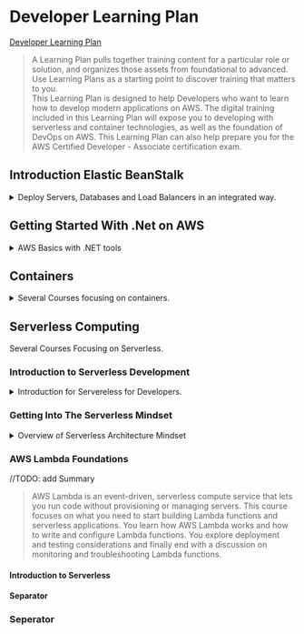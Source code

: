 <!--
ignore these words in spell check for this file
// cSpell:ignore elbv2 Neumann cgroups pictShare Kubelet eksctl Karpenter kube-proxy kubeconfig kube-system Alexa
-->

<link rel="stylesheet" type="text/css" href="../../markdown-style.css">

# Developer Learning Plan

[Developer Learning Plan](https://explore.skillbuilder.aws/learn/lp/84/developer-learning-plan)

> A Learning Plan pulls together training content for a particular role or solution, and organizes those assets from foundational to advanced. Use Learning Plans as a starting point to discover training that matters to you.\
> This Learning Plan is designed to help Developers who want to learn how to develop modern applications on AWS. The digital training included in this Learning Plan will expose you to developing with serverless and container technologies, as well as the foundation of DevOps on AWS. This Learning Plan can also help prepare you for the AWS Certified Developer - Associate certification exam.

## Introduction Elastic BeanStalk

<details>
<summary>
Deploy Servers, Databases and Load Balancers in an integrated way.
</summary>

> AWS <cloud>Elastic Beanstalk</cloud> provides you with a platform enabling you to quickly deploy your applications in the cloud. This course will briefly discuss the different components of the AWS Elastic Beanstalk solution, and perform a demonstration of the service.

as developers, we want to get our application to the cloud quickly. <cloud>Elastic Beanstalk</cloud> belongs to the _Platform as a service_ family of AWS features. it reduces management complexity and allows re-using existing code (some languages), it also allows for some control over the running infrastructure, such as the instance type, database and auto scaling.

supported platforms:

- Package Builder
- Single and Multi Container, pre-configured Docker
- Go
- Java SE, Java with Tomcat
- .Net on windows Server with IIS
- Node.js
- PHP
- Python
- Ruby

<cloud>EBS</cloud> allows for versioning and updating code and reusing the same deployment again and again.

(DEMO)

we can have a web server environment or use a worker environment, a web server can have a domain. we select the platform (such as python) and the application code in zip or rar format. we can modify the instance type, security group, notifications, monitoring, load balance and monitoring, we can also set scaling for high availability.

</details>

## Getting Started With .Net on AWS

<details>
<summary>
AWS Basics with .NET tools
</summary>

> In this course, you will learn the basics of deploying, managing, and securing .NET applications with Amazon Web Services (AWS). You will learn about AWS services and tools specifically designed for .NET applications. Finally, the course will walk you through a hands-on example of deploying a .NET application to the AWS Cloud.

### Introduction

<details>
<summary>
Dot.NET versions
</summary>

(video)

AWS services for .Net application, SDKs. support for framework and Core (open source, cross platform), choosing between .NET Framework and .NET Core. if possible, choose the CORE option, as it's the long-term support version and it can be cross platform (not just windows).

</details>

### AWS Services

<details>
<summary>
Going Over AWS Services: Compute, Storage, Identity and Monitoring.
</summary>

(video)

AWS Compute services: instances, containers and serverless. if we want to run .NET code on instances, we can use use <cloud>EC2</cloud> and deploy with <cloud>Elastic Beanstalk</cloud>.if we wish to reduce infrastructure management we can choose to use container services such as <cloud>Elastic Container Service</cloud> and <cloud>Elastic Kubernetes Service</cloud>. we can go one step further and use serverless services such as <cloud>Lambda</cloud> for event driven computing and <cloud>AWS Fargate</cloud> to run containerized workloads.\
next we have Storage and Database services, <cloud>S3</cloud> is an object storage service, <cloud>AWS RDS</cloud> is a fully managed relational databases services with several engines to choose from: <cloud>Amazon Aurora</cloud>, PostgresSQL, MySQl, MariaDB, Oracle Database, Microsoft SQL Server. for non-relational options, there is <cloud>DynamoDB</cloud> as a key-value database with high speed and low-latency. there are additional purpose built specialized databases as well.\
There are Identity Services (<cloud>IAM - Identity Access Management</cloud>) to manage permissions, control access and create user and roles to granularly limit who can access which resource and what actions are possible. there is also the option of <cloud>AWS Directory Service</cloud> to integrate with on-premises active-directory services. <cloud>Amazon Cognito</cloud> allows sign-in through other identity providers and using SAML to log-in into AWS. it also supports smart auditing of user behavior.\
There are also Monitoring and Auditing services, <cloud>CloudWatch</cloud> for monitoring performance and operational information such as logs and <cloud>CloudTrail</cloud> to record API behavior and actions to know which operations are used and by who.

moving from EC2 to other options (containers, serverless) decreases the amount of infrastructure overhead and offloads it to AWS.

</details>

### Developer Tools

<details>
<summary>
SDKs, IDE extensions, CLI libraries and other development tools.
</summary>

(video)

tools for developers, such as AWS SDK for .NET, Visual Studio, Visual Studio Code and JetBrains IDE extensions. Powershell tools and CLI scripts. extensions to the .NET Core CLI tool for easier deployment of AWS services.

- AWS Toolkit for <cloud>Azure</cloud> devops allows deploying AWS resources from Azure dev and release pipelines
- AWS Cloud Development Kit for creating infrastructure as code

</details>

### Practice Activity

<details>
<summary>
Deploy a sample .NET web application to the AWS Cloud using the AWS Toolkit for Visual Studio.
</summary>

> Tasks
>
> 1. Set up your AWS and Microsoft Visual Studio environment.
> 2. Create an Amazon RDS database instance.
> 3. Deploy a sample .NET application to the AWS Cloud.
> 4. Clean up your resources.

we start by creating an IAM user for API access.permissions are managed from IAM, so we want to create a user, give it appropriate permissions, create and use credentials for programmatic access. using <cloud>IAM policies</cloud>.\
Next we set up the AWS profile in microsoft visual studio. we install the AWS toolkit, and create a credential profile, there is an option called <kbd>AWS Explorer</kbd> that has wizards to help us.\
This Demo uses a sample application for URL redirection.

our next step is creating a database. in the <cloud>AWS Explorer</cloud> we can select the profile and the region. and then select <kbd>Launch Instance</kbd> on the <cloud>RDS</cloud> to start the wizards, we can use microsoft SQL server Express Edition for this application. we choose the instance class and select the database admin user and password. we need to select the <cloud>VPC</cloud> the instance resides in, the subnets, Availability Zone and security group. we can choose the port and additional settings, and then we can manage backup options, and eventually launch the resource.\
Once the instance is launched, we can select it and choose <kbd>Create SQL Server Database</kbd> and copy the address. next, run the `Update-Database` command in the nuget cli to create the database schema, and now we can run the application. we could also have used <cloud>Amazon Aurora</cloud> as a high-performance cloud optimized database, or <cloud>DynamoDB</cloud> as a NoSQL low latency serverless option.

so far, the application run on the local computer with a cloud based database, so we want to have it run on the cloud instead.\
<cloud>Elastic Beanstalk</cloud> is an easy to do so. in the visual studio extension, we can choose <kbd>Publish to AWS Elastic Beanstalk</kbd> to open a wizard, we choose to create a new application environment, give it a unique URL, and we choose the instance to run the application, just like before we need the VPC, subnet and security group. we also might need a key-pair to log-in into the machine, but we choose not to use it. we want our application to have multiple instances for high availability, so it needs an <cloud>Application Load Balancer</cloud>, and select the RDS we previously created. permissions are given by IAM roles, so we can use the default roles. once we're finished, we can click <kbd>Deploy</kbd> and wait for it to be done, and copy the URL and navigate to it in the browser.

After everything is done, we can delete our resources through the aws explorer.

</details>

### Assessment

<details>
<summary>
Recap Questions
</summary>

- Q: Why is .NET Core the future of the .NET platform?
- A: .NET Core is the recommended path for moving to .NET 5.
- Q: What is an advantage of hosting .NET applications on AWS?
- A:Provides fully featured services with deep functionalities
- Q: An application developer wants to host a .NET application in a containerized environment but does not want to manage the infrastructure. Which AWS compute service fits their needs?
- A: AWS Fargate
- Q: Which AWS service automatically handles capacity provisioning, load balancing, automatic scaling, and application health monitoring of compute instances running your .NET application?
- A: AWS Elastic Beanstalk
- Q: Which database option is most suitable for a developer who needs a key-value NoSQL database for their .NET application?
- A: Amazon DynamoDB
- Q: Which database engine is supported by Amazon Relational Database Service (Amazon RDS)?
- A: Microsoft SQL Server
- Q: Which service is used to enable fine-grained access control for users accessing your .NET applications and AWS resources?
- A: AWS Identity and Access Management (IAM)
- Q: An application developer recently deployed their .NET application to the AWS Cloud. They now want to provide users with a sign-in using social identity providers such as Google, Amazon, or Facebook. Which AWS service should they use?
- A: Amazon Cognito
- Q: Which of these is an AWS extension for a .NET developer tool?
- A: AWS Toolkit for Visual Studio
- Q: Which developer tool enables .NET developers to provision their cloud infrastructure through .NET code?
- A: AWS Cloud Development Kit (AWS CDK)

</details>

### Conclusion

<details>
<summary>
Benefits of choosing AWS
</summary>

(video)

reason to choose AWS:

1. functionality - wide selection of services that can fit general and specific use-cases.
2. community of customers and partners - millions of active customers, many developers and support options.
3. security - satisfies security requirement for military, finance and government standards.
4. pace of innovation - continually adding services and technology, giving more options and making development easier.

</details>

</details>

## Containers

<details>
<summary>
Several Courses focusing on containers.
</summary>

### Introduction To Containers

<details>
<summary>
Basic introduction for containers and why they are used.
</summary>

> This is an introductory course designed for participants with little-to-no previous knowledge of containers. It will teach you the history and concepts behind containerization, provide an introduction to specific technologies used within the container ecosystem and discuss the importance of containers in microservice architectures.

A physical container is a standardized form for delivering goods, it has a set measurements, all containers can be stacked and shipped at the same way with the same machinery, and each transporting vehicle has a known capacity for the number and weight of containers it can carry.\
A digital container is a standardized unit of software the is meant to run on any hardware running a container platform. it is a method of abstraction that uses virtualization, a container should include everything it needs to run the application. a single server can have multiple containers, they can be connected or stand-alone.

Containers differ from other forms of virtualization, when using a bare-metal machine (such as a local computer or a server), then all programs share the hardware and the operating system, and they have the same libraries, so if they have conflicting library requirements, things can go wrong.\
the next level is virtual machine, where the virtualization platform creates a "guest OS" with the required libraries, so each unit of software creates a new OS, which is heavy and wastes resources.\
Container images share the host operating system kernel, they are composed of layers for reusability, and they are light-weight, faster to create and can share libraries and still have unique versions. they are also very portable, since everything is packaged into the image.

there are earlier implementations of the idea of virtualization, but it is now very popular, partly due to the rise of the docker containerization platform. docker has many benefits:

> - _Portable_ runtime application environment
> - Package application and dependencies in a _single, immutable artifact_
> - Ability to run different application versions with different dependencies _simultaneously_
> - _Faster_ development and deployment cycles
> - Better _Resource utilization and efficiency_

Images are read-only templates to create a container, so an container is an instance of an image. Images are based on one another, starting from the OS Image and building on it.\
Images can be created by <cloud>DockerFiles</cloud>, each line in the file adds a layer to the image. an instruction can run a script, copy files, and expose ports.\
Each container has a thin read-write layer that is unique to it, but can share other layers with other containers running the same image.

Containers go together with micro-service architecture. this approach is meant to increase development cycles. in a traditional architecture, all parts of the application run in the same server, so a spike in demand for one component requires scaling everything up. it also creates tightly coupled components which are hard to change.\
In contrast, using micro-services can split components into their own re-usable applications, that are simple to update, deploy and scale, and they can be more portable and run on different platforms.

Characteristics of microservices

- Decentralized, evolutionary design
- Smart endpoint, dumb pipes
- Independent products, not projects
- Designed for failure
- Disposability
- Development and production parity

</details>

### Introduction To AWS Fargate

<details>
<summary>
Fully Managed Infrastructure and Scaling for Containers
</summary>

> This is an introductory course to AWS Fargate, a new AWS service for deploying and managing containers. In this course, we cover how AWS Fargate makes it easier for you to run applications using containers and we walk through an example architecture of AWS Fargate and Amazon ECS so you can better understand how the service works.

<cloud>Fargate</cloud> is an AWS service for containers. it removes the need to manage <cloud>EC2</cloud> instances in terms of provisioning and scaling. it works with <cloud>ECS</cloud> and <cloud>EKS</cloud>, has pay-per-usage payment model. it helps developers focus on the application they run, and not the instances that run them.\
AWS takes care of creating the EC2 instances and managing them to have the correct agents (ECS agent, docker agent) and the correct AMI. they are also responsible for cluster management and engine placement. The Developer is in charge of creating the task and the ecs orchestration.

Fargate is easier to use, and can be used through the normal tools and APIs. there are only a few small differences. Fargate task run in VPC, and works with load balancers, but can be still monitored like <cloud>EC2</cloud> machines. there is no SSH access to the tasks.

Fargate can fit any container use case, such as:

> - Long running services
> - Highly available workloads
> - Monolithic app portability
> - Batch Jobs and microservices

there are cases where EC2 launch types are better, such as spot and reserved instances payment modes.

- ECS - aws native container service, which works with other AWS services.
- EKS - aws Kubernetes clusters, using the open source platform.
- ECR - container image registry to store images

</details>

### Deep Dive On Aws Fargate - Building Serverless Containers At Scale

<details>
<summary>
More Detailed view of Fargate
</summary>

> Containers allow you to craft sophisticated cloud-native applications, but how do you manage scale? In this course you will learn how to better launch and manage your large-scale containerized workloads with AWS Fargate.

#### Main Motivation For Fargate

developers love using containers, but there are more layers to using container than just creating them. there are many additional tasks when using containers in a real environment, such as orchestration, monitoring and resource managements. This was the original reason for the creation of the <cloud>ECS</cloud>. but even with those tools, there is still a need to manage more than just the containers. the complexity increases the more EC2 instances there are.

AWS Fargate was developed to reduce the overhead for using containers:

> - Managed by AWS - no EC2 instances to provision, scale or manage.
> - Elastic - scale up & down seamlessly, pay only for what you use.
> - Integrated - with the AWS ecosystem: <cloud>VPC</cloud> networking, <cloud>Elastic Load Balancing</cloud>, <cloud>IAM permissions</cloud>, <cloud>Amazon CloudWatch</cloud> and more.

#### AWS Fargate Components

A Task definition defines the application in term of image, resource requirements, etc... a single task is a running instantiation of a task definition, and it it set to use Fargate as a launch type. A service maintains and manages the running copies of the task, and is integrated with the load balancer to check and replace unhealthy tasks as needed. They reside inside a cluster, which is the boundary for infrastructure and IAM permissions.

a task definition is immutable, and changes to a definition create new versions. a task can have up to ten container definitions, which will all run on the same host. the definition has task level resources (CPU and memory), and can optionally define different slices to the containers. the resources determine the costs.

tasks are run inside VPC (so inside subnets), each has an <cloud>Elastic Network interface</cloud>, which means it has private ip address in that network. we can always assign a public ip address to the <cloud>ENI</cloud> if needed.

Storage for task is achieved by <cloud>EBS</cloud> and use ephemeral storage: writable layer and volume storage. all containers inside the task share a 10GB writable layers, which includes the image layers. the writes are not visible across containers. sharing data is done via volume, each task has 4GB volume storage that can be mapped in volume mounts in the task definition. this storage is not available after the task stops, so it's no persistent.

Since this is an AWS based service, it uses IAM permissions.

- cluster permissions control who can launch and describe tasks in the cluster.
- application permissions (IAM roles as EC2 machines) to allow the application container to access AWS resources securely.
- Housekeeping Permissions allow aws to manage the tasks properly, like pull ECR images, push logs to to <cloud>Cloud Watch</cloud>, create network interfaces and register and remove target from the load balancer. there **execution roles** to pull images and push logs, and there are **service linked roles** which are aws managed.

We can see the docker logs in <cloud>CloudWatch</cloud>, so we can have all of the logs in a central place, we can see the performance metrics of the running instances just like normal <cloud>EC2</cloud> machines. we can now see task metrics, which allows us to run custom scaling events.

Task metadata is available from inside the within the task, so monitoring tools can use it:

- Task Level
  - `169.254.170.2/v2/metadata` - metadata json for task
  - `169.254.170.2/v2/stats` - docker stats json for all containers in the the task
- Container Level
  - `169.254.170.2/v2/metadata/<container-id>` - metadata json for container
  - `169.254.170.2/v2/stats/<container-id>` - docker stats json for a container

A new option is **Managed Service Discovery**. this is done inside <cloud>Route 53</cloud> and provides a dns compatible addresses. this is managed by aws without running custom code.

Fargate allows us to run containers without having to worry about EC2 instances. it is usually a good idea to use Fargate over EC2, unless there is a special reason not to.

#### Demo

first part is Creating a task definition and running it, making sure it has auto scaling and outside connectivity.

```sh
aws ecs create-cluster --cluster-name pictShare
# edit the task definition json
nano task_definition.json
aws ecs register-task-definition --cli-input-json file://task_definition.json --query 'taskDefinition.taskDefinitionArn'
# edit service json
nano service.json
aws ecs create-service --cli-input-json file://service.json
# add scalability
aws application-autoscaling register-scalable-target --resource-id service/pictShare/pictShare --service-namespace ecs --scalable-dimension ecs:service:DesiredCount --min-capacity 1 --max-capacity 20 --role-an <ecsServiceAutoScalingRole>
# edit scaling policy
nano scale_out.json
aws application-autoscaling put-scaling-policy --cli-input-json file://scale_out.json
# checking connection
url=$(aws elbv2 describe-load-balancers --load-balancer-arns <arn> | jq 'LoadBalancers[].DNSName' | sed -e 's/"%//')
echo $url
curl -I $url
```

the next part setting up a CI-CD pipeline to update the cluster when code changes.

```sh
aws codecommit create-repository --repository-name pictShare
# this is one command!
aws codebuild create-project --name "pictShare" --description "Build project for pictShare" \
--source type="CODEPIPELINE" \
-- service-role=<CodeBuildExecutionRoleArn> \
--environment type="LINUX_CONTAINER", image="aws/codebuild/docker:17.09.0", computeType="BUILD_GENERAL1_SMALL" \
environmentVariables="[{name=AWS_DEFAULT_REGION, value='<region>'}, {name=AWS_ACCOUNT_ID, value=<accountId>}, {name=REPOSITORY_URL,value=<arn>}]" \
--artifacts type="CODEPIPELINE"
# edit pipeline, three stages: source, build, release, and the artifact store.
nano edit pipeline_structure.json
aws codepipeline create-pipeline --pipeline file://pipeline_structure.json
# edit event that triggers pipeline
nano event_put_rule.json
aws events put-rule --cli-input-json file://event_put_rule.json
# attach rule to target
aws events put-target --rule CodeCommitRulePictShare \
--targets Id=1,Arn=<pipeline_arn>,RoleArn=<CloudWatchCodePipelineTriggerRoleArn>
```

now we can change the application, commit the change and look at the web console and see how the stages are being executed. the change is recognized as the source, then the image is built to ECR, and lastly it's deployed to ECS where it replaces the existing tasks.

</details>

### Deep Dive on Container Security

<details>
<summary>
Some information about Linux containers and namespaces. what is shared and what is not.
</summary>

> Security should be the first concern for any project – maintaining the confidentiality, integrity and availability of your architecture. Containers present a unique middle ground between full instance management and pure services.

security in Linux containers, without focusing on any specific implementation or platform.

The risks are: Confidentiality, integrity, availability.

- Segregation(Confidentiality)
  - Container to Container
  - Process to Process
  - Container to outside
- Access
  - Who/When/Where
  - Logging
  - Start/Stop
  - Content
- Resource Usage

The Von Neumann Computer model, input, output, cpu (control unit, Registers, ALU - arithmetics logic unit), and with external memory. there are system libraries and application code which the user interacts with, and there are many other components that are part of the kernel, and the libraries interact with them through system calls.

When we have many applications, we want to run them together and have efficient CPU and memory usage. we focus on the applications and the security boundaries.\
Linux namespace are hierarchical, process can share some namespaces and have some unique namespace. in the PID(process) namespace, each process has a global pid and a local one. the first process in the namespace has zero process id, so it is the strongest process in that namespace. all namespaces still live on the same memory management.

We get into a namespace with the `clone(2)` command, and we can still `fork(2)` inside it. there are some problems with having an ssh client inside a container.

We manage cpu and memory in control groups (cgroups), they use policy based-scheduling. its sometimes possible to have CPU affinity for a namespace, but it's not always enforced. memory limitation is also difficult. Pages (dirty, used, empty) are also a global topic. Context migration are when the process is moved to another CPU, both context migrations and context switches have heavy memory costs.

The network namespace puts interfaces into namespaces, processes in the same net space can talk to the interface. Routing, forwarding, filters and bridging still happen in the kernel. in <cloud>AWS VPC</cloud>, <cloud>ENI</cloud> devices are mapped onto instances, which are then mapped to network namespaces that the application uses.

The Mount namespace controls the filesystem, it maps paths between the local namespace up to the root file system. The user namespace maps users from inside the namespace to outside users, but it's not recommended to use for managing users.

> - Linux Containers, as of today, sit on a shared Kernel
> - They sit on a shared platform,
> - They can influence each other quite easy.
> - Even if process-to-process isolation tight, it's just one layer.
> - Networking is always a discussion.

</details>

### Amazon Elastic Container Service (ECS) Primer

<details>
<summary>
Basic ECS overview.
</summary>

> This course goes beyond the basic concepts and benefits of containerization and teaches you more about the Amazon Elastic Container Service (ECS). You will learn about the implementation of containers on AWS using ECS and complementary services, such as the Amazon Elastic Container Registry (ECR). You will also learn about common microservices scenarios.

The goals of the course are:

- Familiarity with the <cloud>ECS (Elastic Container Service)</cloud>
- Understanding the difference between <cloud>EC2</cloud> and <cloud>Fargate</cloud> launch types
- Integrating <cloud>ECS</cloud> with other services
- Enforcing security on <cloud>ECS tasks</cloud>

#### What is Amazon ECS

review of containers and microservice architecture.

containers are a form of virtualization, happening at the operating system level, more lightweight than virtualizing complete operating systems. containers use Images, which are immutable "blueprints" to create containers from.\
Containers are strongly associated with microservice architecture, as they provide small scale applications with clearly defined apis. this fits well with the goals of having decoupling, agile and quick development.

#### Ecs Scalability and Micro Architecture

a host can easily run one or two containers on itself, but when there are tens of hosts and thousands of containers, things become messy. this gets worse with production environments, which need to be resilient, highly available, and support CI-CD for rapid development. this turns into a cluster management problem, and requires container management (orchestration) service.\
Theses service control health check, load balancing, monitoring, logging, networking, and replacing containers as needed. there are several tools, such as <cloud>ECS</cloud>, <cloud>Docker Swarm</cloud> or<cloud>Kubernetes</cloud>. <cloud>ECS</cloud> is highly available, high performance, AWS native orchestrator tool, it's highly integrated with other AWS services, and can schedule with its' own schedule or use a custom one.

there are two types of configurations: services and tasks. there are also two types of launch profiles, <cloud>EC2</cloud> and <cloud>Fargate</cloud>.\
Fargate launch type is closer to serverless architecture, as AWS manages provisioning the compute resources, EC2 launch types are better when the running instance is important and when usage requirements are known. they can also be mixed together.

#### ECS Components

<cloud>ECS tasks</cloud> are the smallest unit in ECS, they have a set of containers, and run once (or at intervals). for long running applications, services provide ability to scale out and scale in, and are aware of the Availability Zone they are in, so they support high availability spreads and can have a load balancer to manage traffic.

Tasks (either standalone or in a service) are defined in <cloud>Task Definition</cloud> files. those are the blueprints for creating tasks. they contain the name, memory resources, mounting points and what containers are running in the task (with which image).
task definitions also define which launch type is used: EC2 or Fargate.

With EC2 launch types, Tasks are hosted on EC2 instances, which run a docker agent and an ecs agent, those agent send telemetry to the ECS back-plane. with Fargate launch type, AWS manages the instances directly, saving the need for configuring the cluster.

#### Task Placements

when we use EC2 launch type, the task scheduler should place the task onto one of the instances. this is chosen based on a few filters:

- Cluster Constrains - CPU, memory, networking requirements
- Custom Constraints - location (Availability Zone), instance type, <cloud>AMI</cloud>
- Placement Strategies - best effort

those constrains are defined in the task definition, the placement strategies are best-effort, so a task can run on a instance even if it doesn't fit the placement strategy.

- Random
- BinPack - least available instance in terms of CPU and memory, trying to max out utilization.
- Spread - spread across instances based on some metric, such as Availability Zone.

there are also placement constraints, **bindings**, which can prevent a placement. they are not "best-effort".

- distinctInstance - only one task allowed on an instance (like Kubernetes daemonSet)
- memberOf - based on an expression (such as instance type or Availability Zone)

services also use placement strategies and constraints. and they have the "distinctInstance" option.

(examples of placing instances)

#### ECS Integration With Other AWS Services

| Service                       | Purpose                          |
| ----------------------------- | -------------------------------- |
| <cloud>ECR</cloud>            | Container Images                 |
| <cloud>SQS</cloud>            | Decoupling                       |
| <cloud>SNS</cloud>            | Decoupling                       |
| <cloud>ELB</cloud>            | Load Balancing                   |
| <cloud>Route53</cloud>        | DNS                              |
| <cloud>IAM</cloud>            | Authentication and Authorization |
| <cloud>Secret Manager</cloud> | passwords and other secrets      |
| <cloud>API Gateway</cloud>    | exposing services                |
| <cloud>Code Pipeline</cloud>  | CI-CD                            |
| <cloud>CloudWatch</cloud>     | Monitoring and logging           |

<cloud>ECR</cloud> is an cloud based AWS native image registry, highly available, secure, with at-rest encryption and fully integrated with <cloud>IAM</cloud> and the <cloud>ECS</cloud>.

ECS are compatible with DNS and can register themselves at route53 and expose themselves to other services.

example of ci-cd with <cloud>AWS CodeCommit</cloud>, <cloud>CodePipeline</cloud>, <cloud>CodeBuild</cloud>, <cloud>ECR</cloud>, and <cloud>CloudFormation</cloud>.

when there are new versions, it's possible to use "blue-green" deployment, with "green" being the new version, and "blue" being the old. both are running at the same time, and the load balancer directing traffic at them. this lessens the risk of deploying changes. ECS can also <cloud>autoscaling groups</cloud> and policies to scale up and down instances based on demand.

#### Security Enforcement on ECS

Each task has it's own IAM role, which gives it the specific permissions it needs, following the principle of least privilege. Tasks can retrieve secret from the <cloud>Parameter Store</cloud> and the <cloud>Secret Manager</cloud>, this is done again with <cloud>IAM roles</cloud>.

there are two additional scheduling strategies:

- replicas - always have a consistent number of tasks running.
- daemon (EC2 only) - always have the task running once on each of the EC2 instances.

</details>

### Amazon Eks Primer

<details>
<summary>
//TODO: add Summary
</summary>

> Kubernetes is a powerful container orchestration system that is the backbone of many microservices architectures, but it has a steep learning curve and is complex to manage. With Amazon Elastic Kubernetes Service (Amazon EKS), you can run Kubernetes on Amazon Web Services (AWS) without needing to install, operate, and maintain your own Kubernetes control plane.

#### Introduction To EKS Primer

<details>
<summary>
Basic EKS and Kubernetes Concepts
</summary>

> Amazon Elastic Kubernetes Service (<cloud>Amazon EKS</cloud>) is a managed container orchestration service that facilitates deploying, managing, and scaling Kubernetes applications in the AWS Cloud or on premises. Amazon EKS helps you provide highly available and secure clusters. Amazon EKS also helps you automate key tasks such as patching, node provisioning, and updates.

(video)

containers are light-weight virtualization, packaging runtime and software together, without the overhead of the entire operating systems. when used at scale, containers require a managing and orchestrating tool.

- scheduling and placement
- automatic scaling the number of containers
- removing unhealthy containers and replacing them with new ones
- integration with the cloud and other services, such as networking and persistent storage
- centralized security and monitoring

EKS benefits:

- managed Kubernetes across multiple Availability Zones, reducing points of failure
- tight integration with other AWS services, such as IAM and load balancing
- part of the Kubernetes community - works with existing plug-ins and configurations, portable and easy to migrate.

##### Kubernetes Objects

a review of Kubernetes objects and concepts:

- Cluster - a set of worker machines (nodes), a cluster has a least one node, and a cluster has a <cloud>control plane</cloud> that runs services and manages the cluster.
- Node - a physical or virtual machine that has workloads. managed by the control plane.
- Pod - a group of one or more containers, the basic building block of Kubernetes.
- Volumes - data storage:
  - Ephemeral volume - data storage that is tied to the life time of the pod, persists across pod restarts, but when a pod ceases to exist, it's also removed.
  - Persistent volume - data storage that has independent lifecycle and is not tied to any pod. can be backed up by another storage subsystem that is outside of the cluster node.
- Service - a logical collection of pods and a way to access them. tracks the number of available pods.
- Namespace - a logical separation between workloads, can be useful to separate teams and projects that use the same cluster.
- ReplicaSet - ensuring a number of pod replicas are running at the same time
- Deployment - owns replicaSets and pods, manages the desired state.
- ConfigMap - api object that stores non-confidential data.
- Secret - storing confidential data.

Pods are deployed and removed according to the scheduler. it checks the resources required by the pods and then finds nodes to run them on. running through a set of filters:

- volume filters - volume requirements and constraints.
- resource filters - networking, cpu, memory.
- topology - constraints set at the node or pod level
- prioritization - (other stuff).

- **Control plane**: Control plane nodes manage the worker nodes and the pods in the cluster.
  - Controller Manager - background threaded that detect and respond to cluster events.
  - Cloud Controller - interacts with the underlying cloud provider.
  - Scheduler - selects where to place newly created workloads.
  - Api Server - exposes the Kubernetes api, frontend for the control plane. scales horizontally.
  - Etcd - key value dictionary that is the core persistence layer. stores critical cluster and state data.
- **Data plane**: Worker nodes host the pods that are the components of the application workload.
  - Kube-Proxy - maintains networking rules, performs connections and request forwarding if needed.
  - Container Runtime - can be Docker, Containerd, or something else.
  - Kubelet - the primary agent that runs on the worker nodes and manages their health.
  - Pods - a group of one ore more containers, can interact with other pods. containers in a pod always exist on the same node, and are scheduled together.

there are also custom resources which can be defined as CRD and controlled with custom controllers (<cloud>operators</cloud>). there is a command line tool <cloud>kubectl</cloud> to manage Kubernetes cluster and resources.

##### Amazon EKS and the Control Plate

in a self-managed Kubernetes clusters, the cluster owner is responsible for all the components of the control plane and the worker nodes.

> Amazon EKS provides a scalable, highly available control plane. Amazon EKS automatically manages the availability and scalability of the Kubernetes API servers and the etcd persistence layer for each cluster.

EKS has a least two API servers and three etcd nodes across three Availability Zones. unhealthy control planes are automatically replaced, which reduces the operational burden for running a cluster. the user still has to provision worker nodes (EC2 machines) to run the applications on. there are two control plane tools available in AWS: the general <cloud>aws cli</cloud> that works with many other aws resources, and the specialized <cloud>eksctl</cloud> that wraps over <cloud>CloudFormation</cloud> objects to provision resources.

to be clear: there are two api servers in question: one is the amazon EKS API and one is the Kubernetes API.

##### Amazon EKS and the Data Plate

While AWS manages the control plane nodes, the user is in charge of the worker nodes that run the applications, but even here, the level of responsability can be changed.

- Self Managed nodes: only the control plane is managed by aws
- Managed nodes: aws takes more control, allows for easier provisioning, managing, updating and scaling. but the resources used are always visible.
- Fargate: offloading thr resource creation and management to AWS entirely, giving up control of the data plane and allowing aws to provision and manage the worker nodes natively. requires creating a <cloud>Fargate profile</cloud> on the cluster with proper selectors. in this case, every pod has a unique host(no two pods share a host), and there is no visibility into the host (via ssh or otherwise).

##### Quiz: Choosing The Correct API

- Q: Creating a Cluster
- A: Amazon EKS
- Q: Delete a managed node group
- A: Amazon EKS
- Q: Create a deployment
- A: Kubernetes
- Q: Get the fargate profile
- A: Amazon EKS
- Q: Get all the namespace
- A: Kubernetes

</details>

#### Configuring Amazon EKS

<details>
<summary>
Setting Up an EKS cluster
</summary>

> There are three tasks to perform when building a cluster:
>
> 1. Secure your AWS environment.
> 1. Configure the <cloud>virtual private cloud (VPC)</cloud> networking for the cluster.
> 1. Create the Amazon <cloud>EKS</cloud> cluster.

##### Perpearing your AWS Environment

The AWS shared responsability model. aws protects the physical infrastructure, while customers protect the content and content security data. the level of separation changes between self-managed, managed, and fargate configurations.

- self managed - aws manages the control plane and the user manages the data plane (<cloud>IAM</cloud>, pod security, runtime security, network security, code security)
- managed node groups - aws manages building the optimized AMI OS,and the user has to deploy it.
- Fargate - aws is responsible for sacling node workers.

authentication - who somebody is? either a user or a service. authorization - what can that identity do? which permissions does it posses? EKS uses IAM for authentication, and the native RBAC for authorization.

- cluster IAM role - managing EKS and <cloud>EC2</cloud> machines.
- node IAM role - like pulling images from <cloud>ECR</cloud>
- RBAC user - mapped from an IAM role, by default this is too strong, so there should be granular control.

Networking is configured, an EKS must live inside a <cloud>VPC</cloud>. which can have public subnets, private subnets, or a mix.

##### Creating A Cluster

demo of creating a cluster, using the eksctl tool.

eksctl uses <cloud>AWS CloudFormation</cloud> stacks to create <cloud>EKS</cloud> clusters. it has some default actions which make it simple and easy to use.

- Creates IAM roles for the cluster and worker nodes.
- Creates a dedicated VPC with Classless Inter-Domain Routing (CIDR) 192.168.0.0/16.
- Creates a cluster and a nodegroup.
- Configures access to API endpoints.
- Installs CoreDNS.
- Writes a kubeconfig file for the cluster.

```sh
# download eks and install it
curl --silent --location "https://github.com/weaveworks/eksctl/releases/latest/download/eksctl_$(uname -s)_amd64.tar.gz" | tar xz -C /tmp
sudo mv /tmp/eksctl /usr/local/bin

# create a cluster from a config file

eksctl create cluster -f ./prod-cluster-config.yaml

# view nodes
kubectl get nodes
```

video demo of managing eks cluster with the web management console. seeing the cluster workloads on the cluster, must have three workloads which define aws functionality.

- aws-node
- coredns
- kube-proxy

seeing the compute type, networking, security groups, connecting with OIDC as an additional way to log in into the cluster. cluster logging is disabled by default, and could be enabled at any time.

##### Configuring Horizontal and Vertical Scaling

> - Horizontal scaling: A horizontally scalable system is one that can increase or decrease capacity by adding or removing compute resources. In this example, more pods are deployed when demand spikes (scale out). Pods are removed when demand drops (scale in).
> - Vertical scaling: A vertically scalable system increases performance by adding more resources to the compute resource, such as faster (or more) central processing units (CPUs), memory, or storage.

in Kubernetes, Horizontal scaling is much easier than it is in traditional server infrastructure, vertical scaling is still a possibility. the number of nodes can be adjusted by using a **Cluster Autoscaler**, which means attaching the worker nodes to an <cloud>EC2 Auto Scaling Group</cloud>. there is an alternative to autoscaling, called **Karpenter**, which is a node lifecycle management solution.

Kubernetes has an internal scaling option, which can be configured to either track cpu utilization or metrics from cloud watch.

```sh
kubectl autoscale deployment myApp --cpu-percent=50 --min=1 --max=10
```

Kubernetes also has a vertical scaling option, which can scale down pods with over-requested resources to allow new pods to scheduled.

(demo video)
deploying a web application and see auto scaling, the 'cluster-autoscaler' and 'metrics-server' run as deployments. we can simulate an increase in demand:

```sh
kubectl get pods -o wide -A
kubectl apply -f https://k8s.io/examples/application/php-apache.yaml
kubectl describe deployment php-apache
kubectl autoscale deployment php-apache --cpu-percent=50 --min=1 --max=10
# on a different terminal
watch "kubectl get nodes; echo; kubectl get hpa, pods -o wide"
# back to the original terminal
kubectl run -i --tty load-generator --rm --image=busybox --restart=Never -- /bin/sh/ -c "while sleep 0.01; do wget -q -O -http://php-apache; done"
```

##### Managing Communication in Amazon EKS

> To simplify inter-node communication, Amazon EKS integrates Amazon VPC networking into Kubernetes through the Amazon VPC <cloud>Container Network Interface (CNI)</cloud> plugin for Kubernetes. The Amazon VPC CNI plugin allows Kubernetes pods to have the same IP address inside the pod as they do on the Amazon VPC network.

a <cloud>VPC</cloud> is an isolated partition in a data center, it's created inside a single region, but spans across all Availability Zone in that region. a VPC has an address range (a CIDR block).\
EKS communication can be:

- between containers in the same pod
- between pods (either on the same node or not)
- ingress connections from outside he cluster

communication inside a pod uses the local host, this doesn't require a <cloud>NAT</cloud> (network address translation). comunication between pods uses Linux namespaces and their internal routing tables. communication from outside uses the <cloud>VPC CNI</cloud> plugin. it provides each pod with an IP address inside the VPC, even though they all live on the same host machine. this uses secondary ip addresses.

Services are Kubernetes native solution for communication with pods (which might disappear and be replaced at any moment). A Kubernetes Service provides a consistent IP address and acts as the entry point for a number of pods.

(video)

- Cluster ip - fixed ip address, only available internally
- NodePort - fixed port for nodes, externall
- LoadBalancer - connects with the cloud vendor load balancer
- ExternalName - maps an internal address into an external resource.

> Ingress:\
> With Kubernetes ingress objects, you can reduce the number of load balancers you use. An ingress object exposes HTTP and HTTPS routes from outside the cluster to your services and defines traffic rules.
>
> AWS Load Balancer Controller:\
> The AWS Load Balancer Controller is a controller that manages Elastic Load Balancing (ELB) for a Kubernetes cluster. The load balancers can be Application Load Balancers when you create a Kubernetes Ingress or Network Load Balancers when you create a Kubernetes service of type LoadBalancer.\
> An Application Load Balancer balances application traffic at Layer 7 (for example, HTTP or HTTPS) of the Open Systems Interconnection (OSI) model, while a Network Load Balancer balances network traffic at Layer 4 [for example, Transmission Control Protocol (TCP), User Datagram Protocol (UDP), and so forth]. Application Load Balancers can be used with pods that are deployed to nodes or to Fargate.\
> Application Load Balancers can be deployed to public or private subnets. Network Load Balancers can load balance network traffic to pods deployed to Amazon EC2 IP and instance targets or to Fargate IP targets.

</details>

#### Integrating Amazon EKS with Other Services

<details>
<summary>
Running your workloads on an Amazon EKS cluster provides the benefit of using other AWS service.
</summary>

##### Managing Storage in Amazon EKS

> Running your workloads on an Amazon EKS cluster provides the benefit of using other AWS services including several storage services. In this lesson, you explore how to manage your application workload storage requirements with Amazon Elastic Block Store (Amazon EBS) and Amazon Elastic File System (Amazon EFS)

###### Kubernetes Persistent Storage

> Application workloads requiring data persistence independent of the pod lifecycle require at least two Kubernetes objects, a <cloud>persistent volume (PV)</cloud> and a <cloud>persistent volume claim (PVC)</cloud>.

Persistent Volume storage are still stored on the cluster, but they aren't tied to any pod, and they have their own lifetime. there is also a <cloud>Storage Class</cloud> object which allows for scaling and management of the storage. a final object is the <cloud>Container Storage Interface (CSI)</cloud> driver that connects the cluster to an external storage provider. in EKS, there are <cloud>CSI</cloud> drivers for <cloud>Elastic Block Storage (EBS)</cloud> and <cloud>Elastic File System (EFS)</cloud>.

> When a cluster user submits a PVC with the requisite parameters, the Amazon EBS storage class calls on the EBS CSI driver to allocate storage per the PVC request. The EBS CSI driver makes the necessary AWS API calls to create an EBS volume and attach the volume to the designated cluster node. When attached, the persistent volume is allocated to the PVC. The Amazon EBS CSI driver can be configured to use the various functionality of Amazon EBS including volume resizing, creating volume snapshots, and so forth.
>
> A Kubernetes storage class backed by Amazon EFS will direct the Amazon EFS CSI driver to make calls to the appropriate AWS APIs to create an access point to a preexisting file system. When a PVC is created, a dynamically provisioned PV will use the access point for access to the Amazon EFS file system then bind to the PVC.

Fargate Nodes work well with <cloud>EFS</cloud>, and they don't require installing a <cloud>CSI</cloud>.

(video)

attaching <cloud>EBS</cloud> storage to a cluster.

```sh
kubectl get pv, all -A
# download IAM role
curl -o example-iam-policy.json https://raw..githubusercontent.com/kubernetes-sigs/aws-ebs-csi-driver/master/docs/example-iam-policy.json
aws iam create policy --policy-name EBC_CSI_Driver_Policy --policy-document file://example-iam-policy.json
eksctl create iamserviceaccount --name ebs-csi-controller-sa --namespace kube-system --cluster dev --attach-policy-arn <policy> --approve --override-existing-serviceaccounts

# helm
helm repo add aws-ebs-csi-driver https://kubernetes-sigs.github.io/aws-ebs-csi-driver
helm repo update
helm upgrade --instal aws-ebs-csi-driver aws-ebs-csi-driver/aws-ebs-csi-driver --namespace kube-system --set image.repository=<> --set controller.serviceAccount.create=false --set controller.serviceAccount.name=ebs-csi-contoller-sa
# verify that works properly
# not gonna write this down
```

##### Deploying Applications to Amazon EKS

we mostly use the `kubectl` cli tool to deploy applications, but this doesn't scale well. instead, there are other options. we can set up a ci-cd pipeline using aws services:

- <cloud>AWS CodePipeline</cloud>
- <cloud>AWS CodeCommit</cloud>
- <cloud>AWS CodeBuild</cloud>

we commit new code and trigger a pipeline, which runs tests and builds an image, this image is pushed into <cloud>ECR</cloud>. at the same time, a <cloud>Lambda</cloud> is triggered which invokes the Kubernetes api to update the application, which then pulls the new image from the repository.

we can also use other tools for ci-cd and integrate them with EKS. for example, a pipeline from github uses a webhook to trigger Jenkins, then the image is stored in a Harbor repository. This then activates a Spinnaker pipeline which can include creating a new Helm manifest and deploying it onto a cluster.

##### Gaining Observability

> Observability is the ability to analyze and view data or processes. It is achieved only after monitoring data (such as metrics) has been compiled. _Observability_ is a term often used interchangeably with _monitoring_, but they are two different concepts.

observability comes in several forms: metrics, logs and traces. metrics are structured data points that can be aggregated and visualized, such as health checks and resource utilization. logs are less structured, and are created by each container and can contain valuable data. Traces follow the path of requests across multiple services.

<cloud>AWS CloudWatch</cloud> has container insights for eks clusters, and can collect diagnostic information. the cloudwatch agent runs as a daemonset on every node and uses fluentBit (a lightweight version of FluentD) to collect logs. there are also open source tools for collecting logs and metrics, such as <cloud>Grafana</cloud>, <cloud>Prometheus</cloud>, <cloud>OpenSearch</cloud>, etc...

(video)

enabling control plane logging for components:

- API Server
- Audit
- Authenticator
- Controller Manager
- Scheduler

using the same load generator from the previous section to create logs. and then seeing those logs in <cloud>AWS CloudWatch</cloud> at the correct log group. we can choose <cloud>Container Insights</cloud> to see metrics about our clusters.

##### Deploying a Service Mesh with AWS App Mesh

> AWS App Mesh is a service mesh that provides application-level networking to help your services communicate with each other across multiple types of compute infrastructure. App Mesh gives end-to-end visibility and high availability for your applications

the more fragmented our microservices become, network communications become more important and complicated. there are challenges to development, visibility, security and scaling (traffic management).

> A better way to address managing service communication at scale is with a service mesh. A service mesh is a dedicated infrastructure layer in which you can abstract away the service-to-service communication. The abstraction is done with an array of lightweight network proxies deployed alongside the application code.\
> Developers can use a service mesh to focus on the business application instead of focusing on configuring the intelligence of the network. By removing the logic from the application code, you keep the services smaller and the logic more consistent.\
> A service mesh monitors all service-to-service traffic and abstracts its configuration. The mesh tracks all data on the wire, which you can use.

The service mesh is deployed on the cluster control plane, and then each pod has mesh proxy sidecar container controlling the traffic.

</details>

#### Maintaining Your Amazon EKS Cluster

<details>
<summary>
Updating EKS Clusters to New Kubernetes Versions.
</summary>

> Add-ons extend the operational capabilities of Amazon EKS clusters but are not specific to any one application. This includes software like observability agents or Kubernetes drivers that allow the cluster to interact with underlying AWS resources for networking, compute, and storage. Add-on software is typically built and maintained by the Kubernetes community, cloud providers like AWS, or third-party vendors.

##### Maintining Add-ons

> Amazon EKS automatically installs on every cluster the following add-ons:
>
> - Amazon VPC CNI
> - kube-proxy
> - CoreDNS

they have two flavours - managed and self-managed.

There are also third-party add-ons, but they can get out of date if a new Kubernetes version comes and breaks the API the add-ons use.

addons can viewed in the configuration tab of in the aws management console.

##### Maintining Upgrades

upgrading starts with deploying the new API Server nodes and checking the health of the nodes, if a problem is encountered then it rollback is performed. a possible cause for failure is not having enough free ip addresses in the subnet. aws only updates the control plane nodes, worker nodes must be upgraded by the user (but not fargate nodes).

for a managed node group, aws creates a new EC2 machine (based on the autoscaling group and launch template), it then removes one of the existing nodes. this is repeated until the upgrade is completed.

> There are two options for the update strategy:
>
> - Rolling update – This option respects PodDisruptionBudgets for your cluster. The update fails if Amazon EKS is unable to gracefully drain the pods that are running on this node group because of a PodDisruptionBudget issue.
> - Force update – This option does not respect PodDisruptionBudgets. It forces node restarts.

for self-managed node groups, the process needs to be done manually, either by creating a new node group and migrating to it or by updating the <cloud>CloudFormation</cloud> stack node group to se the new AMI.

(video)
demo of upgrading an <cloud>EKS</cloud> cluster version from 1.20 to 1.21. in the web console, there is a mesage to update a cluster. in the <kbd>configuration</kbd>, we can click <kbd>Update now</kbd> and select the new version. this will update the control plane only.\
Once done, we are prompted to upgrade the ami for the node groups. we proceed with the update by selecting each node group and choosing the same version as we updated the control plane to, we have the option of selecting which update strategy to use. We should also update the add-ons of the cluster in the <kbd>Add-Ons</kbd> tab.\
We can always see the log of the cluster upgrade in the <kbd>update history</kbd> tab (either for the cluster itself or the node group) or in the add-on page.

</details>

#### Managing Amazon EKS Costs

<details>
<summary>
EKS Costs.
</summary>

> Part of the Six Pillars of the AWS the Well-Architected Framework is cost optimization, which is summarized as running systems to deliver business value at the lowest price point.

The Bulk of the costs associated with an <cloud>EKS Cluster</cloud> come from the compute resources. the control Plane and Networking services make up a smaller share of the total costs.

Compute resources follow they same cost options as <cloud>EC2 machines</cloud>:

- On Demand - "pay as you use"
- Saving Plans and Reserved Instances - make a commitment for 1 or 3 years and receive a bulk discount
- Spot and Fargate Spot - for stateless or fault tolerant workloads that aren't time critical.

Using managed node groups also can decrease the costs.

</details>

</details>

</details>

## Serverless Computing

<!-- <details> -->
<summary>
Several Courses Focusing on Serverless.
</summary>

### Introduction to Serverless Development

<details>
<summary>
Introduction for Servereless for Developers.
</summary>

> Writing Code
>
> - System Architecture
> - Design Patterns
> - Frameworks and Libraries
>
> Managing Code
>
> - Tools
> - Developer Workflows
> - Test/Deployment Automation
> - Environment Management

(video)

moving to serverless has benfits in costs (both upfront and scaling), ease of scaling, and it helps with making development cycles faster and reaching the market quicker.

- <cloud>Lambda</cloud> - Compute
- <cloud>API Gateway</cloud> - API proxy
- <cloud>S3</cloud> - Storage
- <cloud>DynamoDB</cloud> - Database
- <cloud>SNS</cloud>, <cloud>SQS</cloud> - Interprocess Messaging
- <cloud>Step Functions</cloud> - Orchestration
- <cloud>Kinesis</cloud>, <cloud>Athena</cloud> - Analytics
- <cloud>Developer Tools</cloud> - Tools

we will focus mostly on <cloud>Lambda</cloud>, and event based compute service. it has an <cloud>IAM resource Policy</cloud> for what can trigger the code, and a different policy for what the code can do and interact with (based on the execution role).

#### Writing Lambda Functions

(video)

best practices for writing lambda code are the same as regular code. a code should have `Handler` method, which acts as an entry point. the typical layout divides the code into layers:

1. Handler - Function configuration, <cloud>Lambda</cloud> specific code and no business logic.
2. Controller - event processing, the core business logic.
3. Service - external integrations, connections to other services.

(video)

we can include external libraries and fraeworks, this will effect the speed in which the lambda operates.\
lambda has two "starts" - the "cold start" when the code is downloaded and the execution runtime starts, and the "warm start", when the event is triggered. the smaller the size of the library (less dependencies) the better. it might be better to have statically linked libraries.

#### MManaging Serverless Applications

(video)

The developer tool chain doesn't have to change when moving to serverless, but there is an additional step of packaging and deploying the application onto the lambda service. if the code is spread across multiple lambdas that need to interact, then that's an additional issue to consider. even a simple API can become a very complicated <cloud>CloudFormation</cloud> template. .because of that, it's suggested to use an application framework, such as <cloud>AWS SAM (Serverless Application Model)</cloud> which simplifies the process. it defines everyting in a smaller way. it also has a CLI tool to package the code (and upload to S3).

```sh
sam package
sam deploy
```

there are also other options besides <cloud>AWS SAM</cloud>, such as APEX, Zappa, Chalice, Sparta, Claudia.js, and more.

(video)

The Code should be orgainzed in the source code repository. a Repository can contain one function or all of them. the way to think about this is to divide the function into "services", each being one or more functions (and other services) that work together, and they should be in the same separate repository.

(video)

there should a local environment (IDE) to write and develop the code, but there should also be a AWS environment where the code is deployed and tested using real AWS resources. each developer can have it's own sandbox or have the whole team use a shared sandbox. it's better to separate production environment from the development account.

#### Testing and Debugging Serverless Applications

(video)

hierarchy of testing - locally, remotely, and having integration (regression, acceptance) tests. Unit tests should focus on the business logic (the controller layer), and have mockups for the other services. there are mocking options such as <cloud>LocalStack</cloud> and <cloud>DynamoDB local</cloud>, and there is an option to build a custom mocking solution (which is complicated). it's also possible that the local tests simply run against the cloud.

(video)

besides testing, we should also be able to debug the code, this is harder to do with <cloud>Lambda</cloud> functions. it's impossible to run a step-by-step debugger on an active instance. however, with the <cloud>SAM CLI</cloud> tool, it is possible to launch a docker container with the lambda code and then debug it.

</details>

### Getting Into The Serverless Mindset

<details>
<summary>
Overview of Serverless Architecture Mindset
</summary>

(video)

Key concepts of serverless architecture, and changing how we think. a "traditional" web service application would probably use and <cloud>EC2 machine</cloud> and some database. we can grow and add machines for increased demand and use a <cloud>Elastic Load Balancer</cloud>, and use an <cloud>EC2 Auto Scaling Group</cloud> to start and terminate machines as needed. we can even spread it across multiple Availability Zones for high availability. this model is fine, but it has a lot of over head to consider: machine and OS patching, scaling, health checks... this is all time consuming and detracts from focusing on the core business logic. and since this is similar for most applications, it's a lot easier to offload this burden onto the cloud Vendor.

#### How Can Serverless Help?

(video)

in a serverless world, the architecture changes. if we focus on the core components, we can determine that there are requests from clients, some business logic applied to it, and a backend / database. we could consider the requests as 'events' and the business logic as 'handling events', and that leads us to <cloud>Lambda</cloud> functions.\
When we say "serverless", what we means is:

- No Server Management
- Flexible Scaling
- Automating High Availability (Fault Tolerance)
- No Idle Capacity

the same benefits of moving to the cloud apply to serverless architecture.

#### Managed Services Connected by Functions

(video)

when we move from tractional architecture to serverless, there are other shifts that we should make. <cloud>Lambda</cloud> is a core component, but there are other services, such as <cloud>API Gateway</cloud>, databases, messaging, and storage.\
Multiple functions can be combined with <cloud>Step Functions</cloud>, deployment and pipelines can be handled by other services. moving to serverless allows the application to reduce itself and stop being a monolith, it makes the application clearer and easier to handle. we do this by thinking about "Event-orient architecture", where each event (not just api calls) can trigger a flow.

- Data Stores
  - <cloud>S3</cloud>
  - <cloud>DynamoDB</cloud>
  - <cloud>Kinesis</cloud>
  - <cloud>Cognito</cloud>
  - <cloud>RDS - Aurora</cloud>
- End Points
  - <cloud>Alexa</cloud>
  - <cloud>API Gateway</cloud>
  - <cloud>IOT Core</cloud>
  - <cloud>Step Functions</cloud>
- Repositores
  - <cloud>CloudFormation</cloud>
  - <cloud>CloudTrail</cloud>
  - <cloud>CloudWatch</cloud>
  - <cloud>CodeCommit</cloud>
- Event / Message Services
  - <cloud>SES</cloud>
  - <cloud>SQS</cloud>
  - <cloud>SNS</cloud>
  - Cron Events

#### From Hours to Minutes with Parallelization

(video)

another thing with serverless architecture is how it works with parallelism, since we don't have idle servers running, we can take advantage of this and focus on breaking down the tasks into parallelized work. a task that takes an hour on a single machine could be broken into 360 task each taking 10 seconds and be completed in less than a minute.\
one example is transcoding video to different formats. the work is split between many lambdas (each working on a small part of the video) and is then combined at the end. there is also "pyWren" which executes python code on <cloud>Lambda</cloud> functions.

#### More Environments, More Innovation

(video)

another benefit of serverless is that it allows creating and deploying more environment, like giving each developer a sandbox environment, or having an active environment for each feature. this makes automation more critical, and requires using an application framework such as <cloud>AWS SAM</cloud>.

(video)

serverless architecture allows more time to focus on providing unique value and frees time from infrastructure management.
</details>

### AWS Lambda Foundations

<!-- <details> -->
<summary>
//TODO: add Summary
</summary>

> AWS Lambda is an event-driven, serverless compute service that lets you run code without provisioning or managing servers. This course focuses on what you need to start building Lambda functions and serverless applications. You learn how AWS Lambda works and how to write and configure Lambda functions. You explore deployment and testing considerations and finally end with a discussion on monitoring and troubleshooting Lambda functions.

#### Introduction to Serverless

#### Separator
<!-- end of aws lambda foundations -->
</details>

### Seperator

<!-- end of serveless -->
</details>
